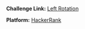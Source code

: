 **Challenge Link:** [Left Rotation](https://www.hackerrank.com/contests/90-days-of-coding/challenges/array-left-rotation)

**Platform:** [HackerRank](https://hackerrank.com/)

